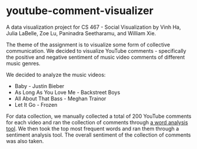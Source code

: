 youtube-comment-visualizer
==========================

A data visualization project for CS 467 - Social Visualization by Vinh Ha, Julia LaBelle, Zoe Lu, Paninadra Seetharamu, and William Xie.

The theme of the assignment is to visualize some form of collective communication. We decided to visualize YouTube comments - specifically the positive and negative sentiment of music video comments of different music genres.

We decided to analyze the music videos:

- Baby - Justin Bieber
- As Long As You Love Me - Backstreet Boys
- All About That Bass - Meghan Trainor
- Let It Go - Frozen

For data collection, we manually collected a total of 200 YouTube comments for each video and ran the collection of comments through [a word analysis tool](http://www.textfixer.com/tools/online-word-counter.php). We then took the top most frequent words and ran them through a sentiment analysis tool. The overall sentiment of the collection of comments was also taken.

